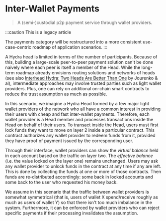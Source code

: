 # Inter-Wallet Payments

> A (semi-)custodial p2p payment service through wallet providers.

:::caution This is a legacy article

The payments category will be restructured into a more consistent
use-case-centric roadmap of application scenarios.
:::

A Hydra head is limited in terms of the number of participants. Because of this, building a large-scale peer-to-peer payment solution can't be done naively where each peer is itself a member of the Head. While the long-term roadmap already envisions routing solutions and networks of heads (see also [Interhead Hydra: Two Heads Are Better Than One](https://eprint.iacr.org/2021/1188) by Jourenko & al), intermediate approaches may involve trusted parties such as light wallet providers. Plus, one can rely on additional on-chain smart contracts to reduce the trust assumption as much as possible.

In this scenario, we imagine a Hydra Head formed by a few major light wallet providers of the network who all have a common interest in providing their users with cheap and fast inter-wallet payments. Therefore, each wallet provider is a Head member and processes transactions inside the Head on behalf of their users. To transact inside the Head, users must first lock funds they want to move on layer 2 inside a particular contract. This contract authorizes any wallet provider to redeem funds from it, provided they have proof of payment issued by the corresponding user.

Through their interface, wallet providers can show the _virtual balance_ held in each account based on the traffic on layer two. The _effective balance_ (i.e. the value locked on the layer one) remains unchanged. Users may ask any wallet provider to unlock funds in the contract at any time if any are left. This is done by collecting the funds at one or more of those contracts. Then funds are re-distributed accordingly: some back in locked accounts and some back to the user who requested his money back.

We assume in this scenario that the traffic between wallet providers is somewhat symmetrical (that is, users of wallet X spend/receive roughly as much as users of wallet Y) so that there isn't too much imbalance in the system. Furthermore, it can be enforced by wallet providers who can reject specific payments if their processing invalidates the assumption.
